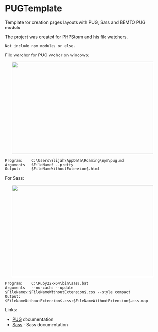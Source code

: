 # PUGTemplate
Template for creation pages layouts with PUG, Sass and BEMTO PUG module

The project was created for PHPStorm and his file watchers.
```
Not include npm modules or else.
```
File warcher for PUG wtcher on windows:

<p align="center">
  <img width="460" height="300" src="http://dl3.joxi.net/drive/2018/02/03/0006/3345/417041/41/81152f3f34.jpg">
</p>

```
Program:    C:\Users\Elijah\AppData\Roaming\npm\pug.md
Arguments:  $FileName$ --pretty
Output:     $FileNameWithoutExtension$.html
```

For Sass:

<p align="center">
  <img width="460" height="300" src="http://dl4.joxi.net/drive/2018/02/03/0006/3345/417041/41/b7779c00d3.jpg">
</p>

```
Program:    C:\Ruby22-x64\bin\sass.bat
Arguments:  --no-cache --update $FileName$:$FileNameWithoutExtension$.css --style compact
Output:     $FileNameWithoutExtension$.css:$FileNameWithoutExtension$.css.map
```
Links:

- [PUG](https://pugjs.org/api/getting-started.html)  documentation
- [Sass](https://sass-lang.com/documentation/file.SASS_REFERENCE.html) - Sass documentation

